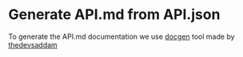 
# Generate API.md from API.json

To generate the API.md documentation we use [docgen](https://github.com/thedevsaddam/docgen) tool made by [thedevsaddam](https://github.com/thedevsaddam)
